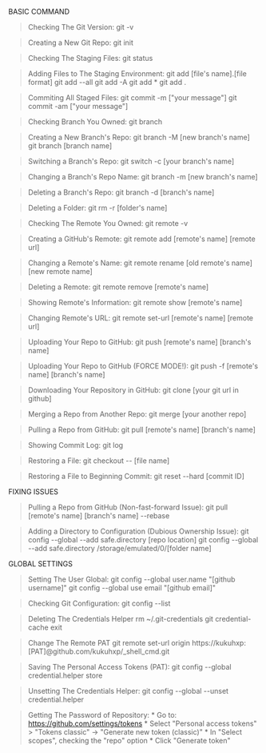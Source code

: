 BASIC COMMAND
> Checking The Git Version:
git -v

> Creating a New Git Repo:
git init

> Checking The Staging Files:
git status

> Adding Files to The Staging Environment:
git add [file's name].[file format]
git add --all
git add -A
git add *
git add .

> Commiting All Staged Files:
git commit -m ["your message"]
git commit -am ["your message"]

> Checking Branch You Owned:
git branch

> Creating a New Branch's Repo:
git branch -M [new branch's name]
git branch [branch name]

> Switching a Branch's Repo:
git switch -c [your branch's name]

> Changing a Branch's Repo Name:
git branch -m [new branch's name]

> Deleting a Branch's Repo:
git branch -d [branch's name]

> Deleting a Folder:
git rm -r [folder's name]

> Checking The Remote You Owned:
git remote -v

> Creating a GitHub's Remote:
git remote add [remote's name] [remote url]

> Changing a Remote's Name:
git remote rename [old remote's name] [new remote name]

> Deleting a Remote:
git remote remove [remote's name]

> Showing Remote's Information:
git remote show [remote's name]

> Changing Remote's URL:
git remote set-url [remote's name] [remote url]

> Uploading Your Repo to GitHub:
git push [remote's name] [branch's name]

> Uploading Your Repo to GitHub (FORCE MODE!):
git push -f [remote's name] [branch's name]

> Downloading Your Repository in GitHub:
git clone [your git url in github]

> Merging a Repo from Another Repo:
git merge [your another repo]

> Pulling a Repo from GitHub:
git pull [remote's name] [branch's name]

> Showing Commit Log:
git log

> Restoring a File:
git checkout -- [file name]

> Restoring a File to Beginning Commit:
git reset --hard [commit ID]

FIXING ISSUES
> Pulling a Repo from GitHub (Non-fast-forward Issue):
git pull [remote's name] [branch's name]  --rebase

> Adding a Directory to Configuration (Dubious Ownership Issue):
git config --global --add safe.directory [repo location]
git config --global --add safe.directory /storage/emulated/0/[folder name]

GLOBAL SETTINGS
> Setting The User Global:
git config --global user.name "[github username]"
git config --global use email "[github email]"

> Checking Git Configuration:
git config --list

> Deleting The Credentials Helper
rm ~/.git-credentials
git credential-cache exit

> Change The Remote PAT
git remote set-url origin https://kukuhxp:[PAT]@github.com/kukuhxp/_shell_cmd.git

> Saving The Personal Access Tokens (PAT):
git config --global credential.helper store

> Unsetting The Credentials Helper:
git config --global --unset credential.helper

> Getting The Password of Repository:
    *  Go to: https://github.com/settings/tokens
    *  Select "Personal access tokens" > "Tokens classic" -> "Generate new token (classic)"
    *  In "Select scopes", checking the "repo" option
    *  Click "Generate token"